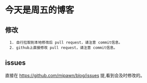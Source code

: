 # 今天是周五的博客

## 修改
  ```
    1. 自行拉取到本地修改后 pull request，请注意 commit信息。
    2. github上直接修改 pull request，请注意 commit信息。
  ```

## issues

  直接在 https://github.com/mipawn/blog/issues 提,看到会及时修改的。
